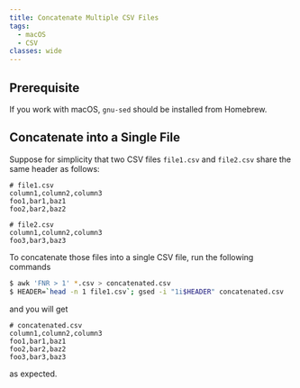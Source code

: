 ```yaml
---
title: Concatenate Multiple CSV Files
tags:
  - macOS
  - CSV
classes: wide
---
```


## Prerequisite

If you work with macOS, ```gnu-sed``` should be installed from Homebrew.

## Concatenate into a Single File

Suppose for simplicity that two CSV files ```file1.csv``` and ```file2.csv``` share the same header as follows:

```
# file1.csv
column1,column2,column3
foo1,bar1,baz1
foo2,bar2,baz2
```

```
# file2.csv
column1,column2,column3
foo3,bar3,baz3
```

To concatenate those files into a single CSV file, run the following commands

```bash
$ awk 'FNR > 1' *.csv > concatenated.csv
$ HEADER=`head -n 1 file1.csv`; gsed -i "1i$HEADER" concatenated.csv
```

and you will get

```
# concatenated.csv
column1,column2,column3
foo1,bar1,baz1
foo2,bar2,baz2
foo3,bar3,baz3
```

as expected.

